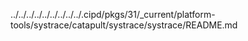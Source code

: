 ../../../../../../../../../.cipd/pkgs/31/_current/platform-tools/systrace/catapult/systrace/systrace/README.md